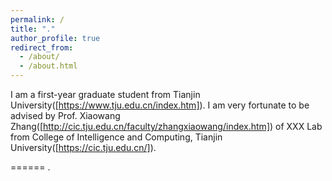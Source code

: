 ```yaml
---
permalink: /
title: "."
author_profile: true
redirect_from: 
  - /about/
  - /about.html
---
```

I am a first-year graduate student from Tianjin University([https://www.tju.edu.cn/index.htm]). I am very fortunate to be advised by Prof. Xiaowang Zhang([http://cic.tju.edu.cn/faculty/zhangxiaowang/index.htm]) of XXX Lab from College of Intelligence and Computing, Tianjin University([https://cic.tju.edu.cn/]). 
                        
======
.


